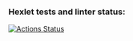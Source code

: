 ### Hexlet tests and linter status:
[![Actions Status](https://github.com/GregTMJ/python-project-83/workflows/hexlet-check/badge.svg)](https://github.com/GregTMJ/python-project-83/actions)
